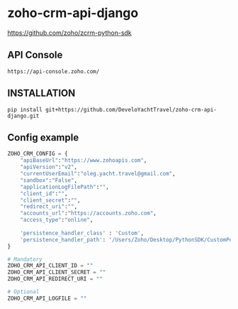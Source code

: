 # zoho-crm-api-django


https://github.com/zoho/zcrm-python-sdk


## API Console

```
https://api-console.zoho.com/
```

## INSTALLATION

```
pip install git+https://github.com/DeveloYachtTravel/zoho-crm-api-django.git
```

## Config example

```python
ZOHO_CRM_CONFIG = {
    "apiBaseUrl":"https://www.zohoapis.com",
    "apiVersion":"v2",
    "currentUserEmail":"oleg.yacht.travel@gmail.com",
    "sandbox":"False",
    "applicationLogFilePath":"",
    "client_id":"",
    "client_secret":"",
    "redirect_uri":"",
    "accounts_url":"https://accounts.zoho.com",
    "access_type":"online",
    
    'persistence_handler_class' : 'Custom',
    'persistence_handler_path': '/Users/Zoho/Desktop/PythonSDK/CustomPersistance.py'
}

# Mandatory
ZOHO_CRM_API_CLIENT_ID = ""
ZOHO_CRM_API_CLIENT_SECRET = ""
ZOHO_CRM_API_REDIRECT_URI = ""

# Optional
ZOHO_CRM_API_LOGFILE = ""
```
